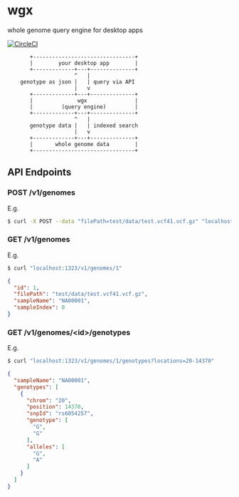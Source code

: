 # wgx

whole genome query engine for desktop apps

[![CircleCI](https://circleci.com/gh/knmkr/wgx.svg?style=svg)](https://circleci.com/gh/knmkr/wgx) 

```
       +--------------------------------+
       |        your desktop app        |
       +-------------+---+--------------+
                     ^   |
    genotype as json |   | query via API
                     |   v
       +-------------+---+--------------+
       |              wgx               |
       |         (query engine)         |
       +-------------+---+--------------+
                     ^   |
       genotype data |   | indexed search
                     |   v
       +-------------+---+--------------+
       |       whole genome data        |
       +--------------------------------+
```

## API Endpoints

### POST /v1/genomes

E.g.

```bash
$ curl -X POST --data "filePath=test/data/test.vcf41.vcf.gz" "localhost:1323/v1/genomes"
```

### GET /v1/genomes

E.g.

```bash
$ curl "localhost:1323/v1/genomes/1"
```

```json
{
  "id": 1,
  "filePath": "test/data/test.vcf41.vcf.gz",
  "sampleName": "NA00001",
  "sampleIndex": 0
}
```

### GET /v1/genomes/\<id\>/genotypes

E.g.

```bash
$ curl "localhost:1323/v1/genomes/1/genotypes?locations=20-14370"
```

```json
{
  "sampleName": "NA00001",
  "genotypes": [
    {
      "chrom": "20",
      "position": 14370,
      "snpId": "rs6054257",
      "genotype": [
        "G",
        "G"
      ],
      "alleles": [
        "G",
        "A"
      ]
    }
  ]
}
```
